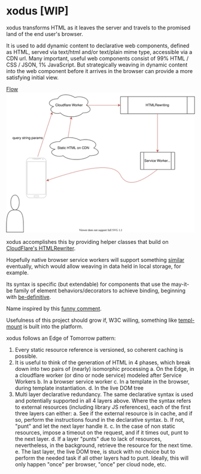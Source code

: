 # xodus [WIP]

xodus transforms HTML as it leaves the server and travels to the promised land of the end user's browser.

It is used to add dynamic content to declarative web components, defined as HTML, served via text/html and/or text/plain mime type, accessible via a CDN url.  Many important, useful web components consist of 99% HTML / CSS / JSON, 1% JavaScript.  But strategically weaving in dynamic content into the web component before it arrives in the browser can provide a more satisfying initial view. 

[Flow](./xodus.svg)
<img src="./xodus.svg">

xodus accomplishes this by providing helper classes that build on [CloudFlare's HTMLRewriter](https://developers.cloudflare.com/workers/runtime-apis/html-rewriter).

Hopefully native browser service workers will support something [similar](https://discourse.wicg.io/t/proposal-support-cloudflares-htmlrewriter-api-in-workers/5721)  eventually, which would allow weaving in data held in local storage, for example.

Its syntax is specific (but extendable) for components that use the may-it-be family of element behaviors/decorators to achieve binding, beginning with [be-definitive](https://github.com/bahrus/be-definitive).

Name inspired by this [funny comment](https://twitter.com/davatron5000/status/1312955820137754624).

Usefulness of this project should grow if, W3C willing, something like [templ-mount](https://github.com/bahrus/templ-mount) is built into the platform.

xodus follows an Edge of Tomorrow pattern:

1.  Every static resource reference is versioned, so coherent caching is possible.
2.  It is useful to think of the generation of HTML in 4 phases, which break down into two pairs of (nearly) isomorphic processing
    a.  On the Edge, in a cloudflare worker (or dino or node service) modeled after Service Workers
    b.  In a browser service worker
    c.  In a template in the browser, during template instantiation.
    d.  In the live DOM tree
3.  Multi layer declarative redundancy.  The same declarative syntax is used and potentially supported in all 4 layers above.  Where the syntax refers to external resources (including library JS references), each of the first three layers can either:
    a.  See if the external resource is in cache, and if so, perform the instructions found in the declarative syntax.
    b.  If not, "punt" and let the next layer handle it.
    c.  In the case of non static resources, impose a timeout on the request, and if it times out, punt to the next layer.
    d.  If a layer "punts" due to lack of resources, nevertheless, in the background, retrieve the resource for the next time.
    e.  The last layer, the live DOM tree, is stuck with no choice but to perform the needed task if all other layers had to punt.  Ideally, this will only happen "once" per browser, "once" per cloud node, etc.


